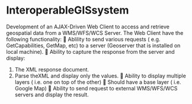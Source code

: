 # InteroperableGISsystem
Development of an AJAX-Driven Web Client to access and retrieve geospatial data from a WMS/WFS/WCS Server.
The Web Client have the following functionality:
 Ablility to send various requests ( e.g. GetCapabilities, GetMap, etc) to a server (Geoserver that is installed on local machine).
 Ability to capture the response from the server and display: 
1. The XML response document. 
2. Parse theXML and display only the values.
 Ability to display multiple layers ( i.e. one on top of the other)
 Should have a base layer ( i.e. Google Map)
 Ability to send request to external WMS/WFS/WCS servers and display the result.
